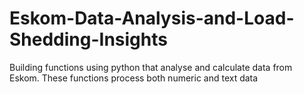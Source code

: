 # Eskom-Data-Analysis-and-Load-Shedding-Insights
Building functions using python that analyse and calculate data from Eskom. These functions process both numeric and text data
